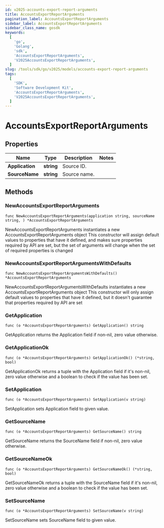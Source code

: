 ```yaml
---
id: v2025-accounts-export-report-arguments
title: AccountsExportReportArguments
pagination_label: AccountsExportReportArguments
sidebar_label: AccountsExportReportArguments
sidebar_class_name: gosdk
keywords:
  [
    'go',
    'Golang',
    'sdk',
    'AccountsExportReportArguments',
    'V2025AccountsExportReportArguments',
  ]
slug: /tools/sdk/go/v2025/models/accounts-export-report-arguments
tags:
  [
    'SDK',
    'Software Development Kit',
    'AccountsExportReportArguments',
    'V2025AccountsExportReportArguments',
  ]
---
```


# AccountsExportReportArguments

## Properties

| Name            | Type       | Description  | Notes |
| --------------- | ---------- | ------------ | ----- |
| **Application** | **string** | Source ID.   |
| **SourceName**  | **string** | Source name. |

## Methods

### NewAccountsExportReportArguments

`func NewAccountsExportReportArguments(application string, sourceName string, ) *AccountsExportReportArguments`

NewAccountsExportReportArguments instantiates a new AccountsExportReportArguments object This constructor will assign default values to properties that have it defined, and makes sure properties required by API are set, but the set of arguments will change when the set of required properties is changed

### NewAccountsExportReportArgumentsWithDefaults

`func NewAccountsExportReportArgumentsWithDefaults() *AccountsExportReportArguments`

NewAccountsExportReportArgumentsWithDefaults instantiates a new AccountsExportReportArguments object This constructor will only assign default values to properties that have it defined, but it doesn't guarantee that properties required by API are set

### GetApplication

`func (o *AccountsExportReportArguments) GetApplication() string`

GetApplication returns the Application field if non-nil, zero value otherwise.

### GetApplicationOk

`func (o *AccountsExportReportArguments) GetApplicationOk() (*string, bool)`

GetApplicationOk returns a tuple with the Application field if it's non-nil, zero value otherwise and a boolean to check if the value has been set.

### SetApplication

`func (o *AccountsExportReportArguments) SetApplication(v string)`

SetApplication sets Application field to given value.

### GetSourceName

`func (o *AccountsExportReportArguments) GetSourceName() string`

GetSourceName returns the SourceName field if non-nil, zero value otherwise.

### GetSourceNameOk

`func (o *AccountsExportReportArguments) GetSourceNameOk() (*string, bool)`

GetSourceNameOk returns a tuple with the SourceName field if it's non-nil, zero value otherwise and a boolean to check if the value has been set.

### SetSourceName

`func (o *AccountsExportReportArguments) SetSourceName(v string)`

SetSourceName sets SourceName field to given value.
